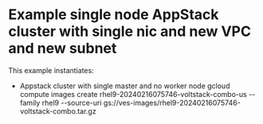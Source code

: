 # Example single node AppStack cluster with single nic and new VPC and new subnet

This example instantiates:

- Appstack cluster with single master and no worker node
gcloud compute images create rhel9-20240216075746-voltstack-combo-us --family rhel9 --source-uri gs://ves-images/rhel9-20240216075746-voltstack-combo.tar.gz